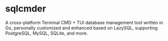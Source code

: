 # sqlcmder
A cross-platform Terminal CMD + TUI database management tool written in Go, personally customized and enhanced based on LazySQL, supporting PostgreSQL, MySQL, SQLite, and more.
